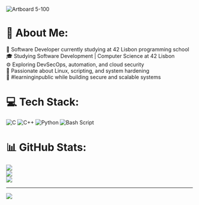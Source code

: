 ![Artboard 5-100](https://github.com/user-attachments/assets/805feab1-c3d5-40ab-b565-94ccb05d69f5)

# 💫 About Me:
🔐 Software Developer currently studying at 42 Lisbon programming school<br/>
🎓 Studying Software Development | Computer Science at 42 Lisbon<br/>
⚙️ Exploring DevSecOps, automation, and cloud security<br/>
🐧 Passionate about Linux, scripting, and system hardening<br/>
📖 #learninginpublic while building secure and scalable systems<br/>

# 💻 Tech Stack:
![C](https://img.shields.io/badge/c-%2300599C.svg?style=for-the-badge&logo=c&logoColor=white) ![C++](https://img.shields.io/badge/c++-%2300599C.svg?style=for-the-badge&logo=c%2B%2B&logoColor=white) ![Python](https://img.shields.io/badge/python-3670A0?style=for-the-badge&logo=python&logoColor=ffdd54) ![Bash Script](https://img.shields.io/badge/bash_script-%23121011.svg?style=for-the-badge&logo=gnu-bash&logoColor=white)

# 📊 GitHub Stats:
![](https://github-readme-stats.vercel.app/api?username=LuirR91&theme=dark&hide_border=false&include_all_commits=false&count_private=false)<br/>
![](https://nirzak-streak-stats.vercel.app/?user=LuirR91&theme=dark&hide_border=false)<br/>
![](https://github-readme-stats.vercel.app/api/top-langs/?username=LuirR91&theme=dark&hide_border=false&include_all_commits=false&count_private=false&layout=compact)

---
[![](https://visitcount.itsvg.in/api?id=LuirR91&icon=0&color=0)](https://visitcount.itsvg.in)

<!-- Proudly created with GPRM ( https://gprm.itsvg.in ) -->
